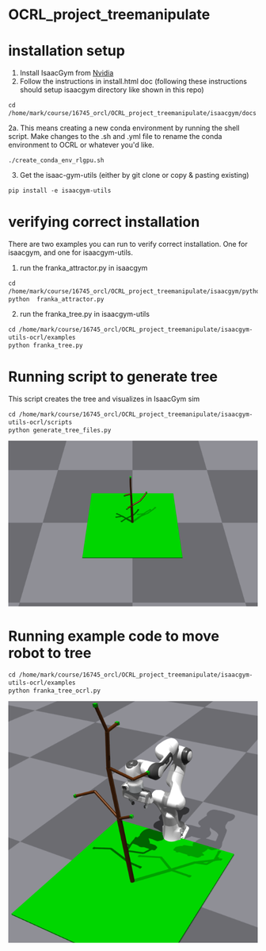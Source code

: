 # OCRL_project_treemanipulate

# installation setup
1. Install IsaacGym from [Nvidia](https://developer.nvidia.com/isaac-gym)
2. Follow the instructions in install.html doc (following these instructions should setup isaacgym directory like shown in this repo)
```
cd /home/mark/course/16745_orcl/OCRL_project_treemanipulate/isaacgym/docs
```

2a. This means creating a new conda environment by running the shell script. Make changes to the .sh and .yml file to rename the conda environment to OCRL or whatever you'd like.
```
./create_conda_env_rlgpu.sh
```

3. Get the isaac-gym-utils (either by git clone or copy & pasting existing)
```
pip install -e isaacgym-utils
```

# verifying correct installation
There are two examples you can run to verify correct installation. One for isaacgym, and one for isaacgym-utils.

1. run the franka_attractor.py in isaacgym
```
cd /home/mark/course/16745_orcl/OCRL_project_treemanipulate/isaacgym/python/examples
python  franka_attractor.py
```

2. run the franka_tree.py in isaacgym-utils
```
cd /home/mark/course/16745_orcl/OCRL_project_treemanipulate/isaacgym-utils-ocrl/examples
python franka_tree.py 
```

# Running script to generate tree
This script creates the tree and visualizes in IsaacGym sim 
```
cd /home/mark/course/16745_orcl/OCRL_project_treemanipulate/isaacgym-utils-ocrl/scripts
python generate_tree_files.py 
```

![loaded viz](doc/IG_tree.png)





# Running example code to move robot to tree
```
cd /home/mark/course/16745_orcl/OCRL_project_treemanipulate/isaacgym-utils-ocrl/examples
python franka_tree_ocrl.py 
```
![loaded viz](doc/franka_tree.png)

